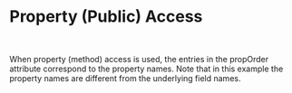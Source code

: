 <p><h1>Property (Public) Access</h1></p>
<br/>
<p>When property (method) access is used, the entries in the propOrder attribute correspond to the property names.  Note that in this example the property names are different from the underlying field names.</p>

